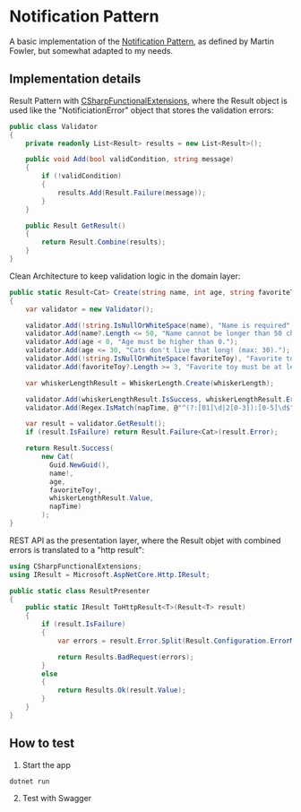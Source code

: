 # Notification Pattern

A basic implementation of the [Notification Pattern](https://www.martinfowler.com/eaaDev/Notification.html), as defined by Martin Fowler, but somewhat adapted to my needs.

## Implementation details

Result Pattern with [CSharpFunctionalExtensions](https://github.com/vkhorikov/CSharpFunctionalExtensions), where the Result object is used like the "NotificiationError" object that stores the validation errors:
```c#
public class Validator
{
    private readonly List<Result> results = new List<Result>();

    public void Add(bool validCondition, string message)
    {
        if (!validCondition)
        {
            results.Add(Result.Failure(message));
        }
    }

    public Result GetResult()
    {
        return Result.Combine(results);
    }
}
```
Clean Architecture to keep validation logic in the domain layer:
```c#
public static Result<Cat> Create(string name, int age, string favoriteToy, double whiskerLength, string napTime)
{
    var validator = new Validator();

    validator.Add(!string.IsNullOrWhiteSpace(name), "Name is required");
    validator.Add(name?.Length <= 50, "Name cannot be longer than 50 characters.");
    validator.Add(age < 0, "Age must be higher than 0.");
    validator.Add(age <= 30, "Cats don't live that long! (max: 30).");
    validator.Add(!string.IsNullOrWhiteSpace(favoriteToy), "Favorite toy is required");
    validator.Add(favoriteToy?.Length >= 3, "Favorite toy must be at least 3 characters long");

    var whiskerLengthResult = WhiskerLength.Create(whiskerLength);

    validator.Add(whiskerLengthResult.IsSuccess, whiskerLengthResult.Error);
    validator.Add(Regex.IsMatch(napTime, @"^(?:[01]\d|2[0-3]):[0-5]\d$"), "Nap Time must be in HH:mm format");

    var result = validator.GetResult();
    if (result.IsFailure) return Result.Failure<Cat>(result.Error);

    return Result.Success(
        new Cat(
          Guid.NewGuid(),
          name!,
          age,
          favoriteToy!,
          whiskerLengthResult.Value,
          napTime)
        );
}
``` 
REST API as the presentation layer, where the Result objet with combined errors is translated to a "http result":
```c#
using CSharpFunctionalExtensions;
using IResult = Microsoft.AspNetCore.Http.IResult;

public static class ResultPresenter
{
    public static IResult ToHttpResult<T>(Result<T> result)
    {
        if (result.IsFailure)
        {
            var errors = result.Error.Split(Result.Configuration.ErrorMessagesSeparator);

            return Results.BadRequest(errors);
        }
        else
        {
            return Results.Ok(result.Value);
        }
    }
}
```
## How to test

1. Start the app

```bash
dotnet run
```

2. Test with Swagger
